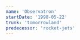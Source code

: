 ```yaml
---
name: 'Observatron'
startDate: '1998-05-22'
trunk: 'tomorrowland'
predecessor: 'rocket-jets'
---
```

